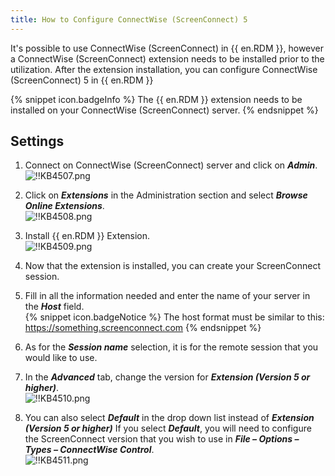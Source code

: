 ```yaml
---
title: How to Configure ConnectWise (ScreenConnect) 5
---
```

It's possible to use ConnectWise (ScreenConnect) in {{ en.RDM }}, however a ConnectWise (ScreenConnect) extension needs to be installed prior to the utilization. After the extension installation, you can configure ConnectWise (ScreenConnect) 5 in {{ en.RDM }}

{% snippet icon.badgeInfo %}
The {{ en.RDM }} extension needs to be installed on your ConnectWise (ScreenConnect) server.
{% endsnippet %}

## Settings

1. Connect on ConnectWise (ScreenConnect) server and click on ***Admin***.  
![!!KB4507.png](https://webdevolutions.azureedge.net/docs/en/kb/KB4507.png)
1. Click on ***Extensions*** in the Administration section and select ***Browse Online Extensions***.  
![!!KB4508.png](https://webdevolutions.azureedge.net/docs/en/kb/KB4508.png)
1. Install {{ en.RDM }} Extension.  
![!!KB4509.png](https://webdevolutions.azureedge.net/docs/en/kb/KB4509.png)
1. Now that the extension is installed, you can create your ScreenConnect session.
1. Fill in all the information needed and enter the name of your server in the ***Host*** field.  
{% snippet icon.badgeNotice %}
The host format must be similar to this: https://something.screenconnect.com
{% endsnippet %}  

6. As for the ***Session name*** selection, it is for the remote session that you would like to use.
1. In the ***Advanced*** tab, change the version for ***Extension (Version 5 or higher)***.  
![!!KB4510.png](https://webdevolutions.azureedge.net/docs/en/kb/KB4510.png)
1. You can also select ***Default*** in the drop down list instead of ***Extension (Version 5 or higher)*** If you select ***Default***, you will need to configure the ScreenConnect version that you wish to use in ***File – Options – Types – ConnectWise Control***.  
![!!KB4511.png](https://webdevolutions.azureedge.net/docs/en/kb/KB4511.png)
